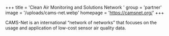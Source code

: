 +++
title = 'Clean Air Monitoring and Solutions Network '
group = 'partner'
image = '/uploads/cams-net.webp'
homepage = 'https://camsnet.org/'
+++

CAMS-Net is an international “network of networks” that focuses on the usage and application of low-cost sensor air quality data.